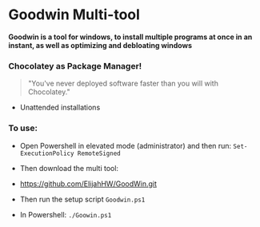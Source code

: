 # Goodwin Multi-tool
**Goodwin is a tool for windows, to install multiple programs at once in an instant, as well as optimizing and debloating windows**


### Chocolatey as Package Manager!
> "You've never deployed software faster than you will with Chocolatey." 

- Unattended installations


### To use:
- Open Powershell in elevated mode (administrator) and then run:
`Set-ExecutionPolicy RemoteSigned` 

- Then download the multi tool: 
- https://github.com/ElijahHW/GoodWin.git
- Then run the setup script `Goodwin.ps1`
- In Powershell: `./Goowin.ps1`